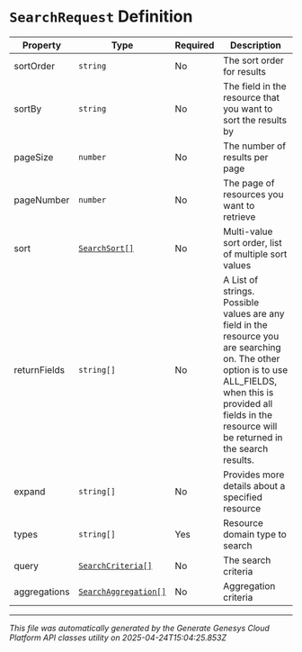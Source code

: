 # `SearchRequest` Definition

| Property | Type | Required | Description |
|----------|------|----------|-------------|
| sortOrder | `string` | No | The sort order for results |
| sortBy | `string` | No | The field in the resource that you want to sort the results by |
| pageSize | `number` | No | The number of results per page |
| pageNumber | `number` | No | The page of resources you want to retrieve |
| sort | [`SearchSort[]`](searchsort-definition.md) | No | Multi-value sort order, list of multiple sort values |
| returnFields | `string[]` | No | A List of strings.  Possible values are any field in the resource you are searching on.  The other option is to use ALL_FIELDS, when this is provided all fields in the resource will be returned in the search results. |
| expand | `string[]` | No | Provides more details about a specified resource |
| types | `string[]` | Yes | Resource domain type to search |
| query | [`SearchCriteria[]`](searchcriteria-definition.md) | No | The search criteria |
| aggregations | [`SearchAggregation[]`](searchaggregation-definition.md) | No | Aggregation criteria |

---

*This file was automatically generated by the Generate Genesys Cloud Platform API classes utility on 2025-04-24T15:04:25.853Z*